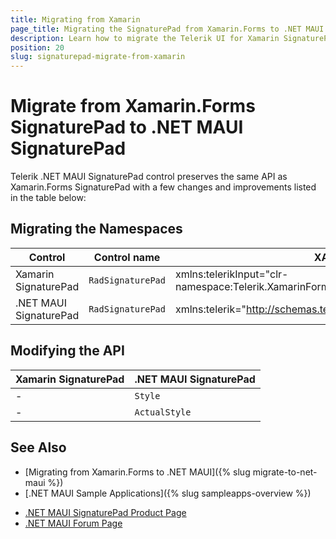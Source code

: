 ```yaml
---
title: Migrating from Xamarin
page_title: Migrating the SignaturePad from Xamarin.Forms to .NET MAUI
description: Learn how to migrate the Telerik UI for Xamarin SignaturePad to the Telerik UI for .NET MAUI framework by updating the namespaces and the incompatible NuGet packages.
position: 20
slug: signaturepad-migrate-from-xamarin
---
```


# Migrate from Xamarin.Forms SignaturePad to .NET MAUI SignaturePad

Telerik .NET MAUI SignaturePad control preserves the same API as Xamarin.Forms SignaturePad with a few changes and improvements listed in the table below:

## Migrating the Namespaces

| Control | Control name | XAML Namespcace | C# Namespace|
| --------------- | --------------- | --------------- | --------------- |
| Xamarin SignaturePad | `RadSignaturePad` | xmlns:telerikInput="clr-namespace:Telerik.XamarinForms.Input;assembly=Telerik.XamarinForms.Input" | using Telerik.XamarinForms.Input; |
| .NET MAUI SignaturePad | `RadSignaturePad` | xmlns:telerik="http://schemas.telerik.com/2022/xaml/maui" | using Telerik.Maui.Controls; |

## Modifying the API

| Xamarin SignaturePad | .NET MAUI SignaturePad |
| ------------- | --------------- |
| - | `Style` |
| - | `ActualStyle` |

## See Also

* [Migrating from Xamarin.Forms to .NET MAUI]({% slug migrate-to-net-maui %})
* [.NET MAUI Sample Applications]({% slug sampleapps-overview %})
- [.NET MAUI SignaturePad Product Page](https://www.telerik.com/maui-ui/signaturepad)
- [.NET MAUI Forum Page](https://www.telerik.com/forums/maui?tagId=1853)
